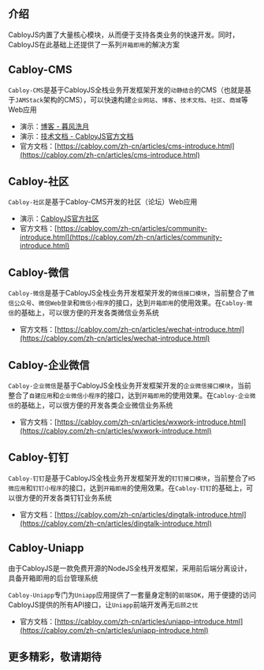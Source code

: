 ## 介绍

CabloyJS内置了大量核心模块，从而便于支持各类业务的快速开发。同时，CabloyJS在此基础上还提供了一系列`开箱即用`的解决方案

## Cabloy-CMS

`Cabloy-CMS`是基于CabloyJS全栈业务开发框架开发的`动静结合`的CMS（也就是基于`JAMStack`架构的CMS），可以快速构建`企业网站`、`博客`、`技术文档`、`社区`、`商城`等Web应用

- 演示：[博客 - 暮风洗月](https://zhennann.com)
- 演示：[技术文档 - CabloyJS官方文档](https://cabloy.com)
- 官方文档：[https://cabloy.com/zh-cn/articles/cms-introduce.html](https://cabloy.com/zh-cn/articles/cms-introduce.html)

## Cabloy-社区

`Cabloy-社区`是基于Cabloy-CMS开发的社区（论坛）Web应用

- 演示：[CabloyJS官方社区](https://community.cabloy.com)
- 官方文档：[https://cabloy.com/zh-cn/articles/community-introduce.html](https://cabloy.com/zh-cn/articles/community-introduce.html)

## Cabloy-微信

`Cabloy-微信`是基于CabloyJS全栈业务开发框架开发的`微信接口模块`，当前整合了`微信公众号`、`微信Web登录`和`微信小程序`的接口，达到`开箱即用`的使用效果。在`Cabloy-微信`的基础上，可以很方便的开发各类微信业务系统

- 官方文档：[https://cabloy.com/zh-cn/articles/wechat-introduce.html](https://cabloy.com/zh-cn/articles/wechat-introduce.html)

## Cabloy-企业微信

`Cabloy-企业微信`是基于CabloyJS全栈业务开发框架开发的`企业微信接口模块`，当前整合了`自建应用`和`企业微信小程序`的接口，达到`开箱即用`的使用效果。在`Cabloy-企业微信`的基础上，可以很方便的开发各类企业微信业务系统

- 官方文档：[https://cabloy.com/zh-cn/articles/wxwork-introduce.html](https://cabloy.com/zh-cn/articles/wxwork-introduce.html)

## Cabloy-钉钉

`Cabloy-钉钉`是基于CabloyJS全栈业务开发框架开发的`钉钉接口模块`，当前整合了`H5微应用`和`钉钉小程序`的接口，达到`开箱即用`的使用效果。在`Cabloy-钉钉`的基础上，可以很方便的开发各类钉钉业务系统

- 官方文档：[https://cabloy.com/zh-cn/articles/dingtalk-introduce.html](https://cabloy.com/zh-cn/articles/dingtalk-introduce.html)

## Cabloy-Uniapp

由于CabloyJS是一款免费开源的NodeJS全栈开发框架，采用前后端分离设计，具备开箱即用的后台管理系统

`Cabloy-Uniapp`专门为`Uniapp`应用提供了一套量身定制的`前端SDK`，用于便捷的访问CabloyJS提供的所有API接口，让`Uniapp`前端开发再无`后顾之忧`

- 官方文档：[https://cabloy.com/zh-cn/articles/uniapp-introduce.html](https://cabloy.com/zh-cn/articles/uniapp-introduce.html)

## 更多精彩，敬请期待
